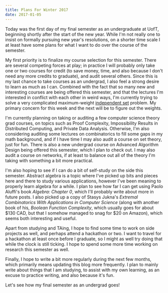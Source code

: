 ```yaml
---
title: Plans For Winter 2017
date: 2017-01-05
---
```


Today was the first day of my final semester as an undergraduate at UofT,
beginning shortly after the start of the new year. While I'm not really one to
insist on formally pursuing new year's resolutions, on a shorter time scale I at
least have some plans for what I want to do over the course of the semester.

My first priority is to finalize my course selection for this semester. There
are several competing forces at play; in practice I will probably only take one
or two courses for credit (to save money, time, and also because I don't need
any more credits to graduate), and audit several others. Since this is my last
chance to take courses as an undergrad, I also feel a strong desire to learn as
much as I can. Combined with the fact that so many new and interesting courses
are being offered this semester, and that the lectures I'm interested in
conflict with each other in weird ways, I'm currently trying to solve a very
complicated maximum-weight
[independent set](https://en.wikipedia.org/wiki/Independent_set_\(graph_theory\))
problem. My primary concern for this week and the next will be to figure out
the weights.

I'm currently planning on taking or auditing a few computer science theory grad
courses, on topics such as Proof Complexity, Impossibility Results in
Distributed Computing, and Private Data Analysis. Otherwise, I'm also
considering auditing some lectures on combinatorics to fill some gaps in my math
background, and if I have time I may also audit a course on set theory, just for
fun. There is also a new undergrad course on Advanced Algorithm Design being
offered this semester, which I plan to check out. I may also audit a course on
networks, if at least to balance out all of the theory I'm taking with something
a bit more practical.

I'm also hoping to see if I can do a bit of self-study on the side this
semester. Abstract algebra is a topic where I've picked up bits and pieces here
and there to study various applications, however I've been meaning to properly
learn algebra for a while. I plan to see how far I can get using Paolo Aluffi's
book *Algebra: Chapter 0*, which I'll probably write about more in future posts.
I also picked up a copy of Stasys Jukna's *Extremal Combinatorics With
Applications in Computer Science* (along with another book of his, *Boolean
Function Complexity*, which usually goes for about \$130 CAD, but that I somehow
managed to snag for \$20 on Amazon), which seems both interesting and useful.

Apart from studying and TAing, I hope to find some time to work on side projects
as well, and perhaps attend a hackathon or two. I want to travel for a hackathon
at least once before I graduate, so I might as well try doing that while the
clock is still ticking. I hope to spend some more time working on research this
semester as well.

Finally, I hope to write a bit more regularly during the next few months, which
primarily means updating this blog more frequently. I plan to mainly write about
things that I am studying, to assist with my own learning, as an excuse to
practice writing, and also because it's fun.

Let's see how my final semester as an undergrad goes!
